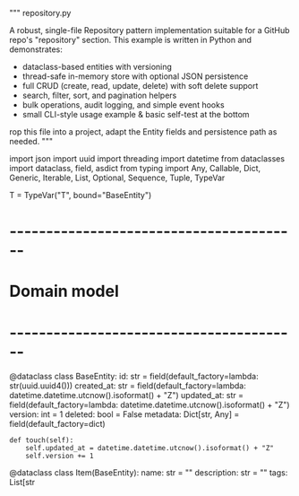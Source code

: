 """
repository.py

A robust, single-file Repository pattern implementation suitable for a GitHub repo's
"repository" section. This example is written in Python and demonstrates:
- dataclass-based entities with versioning
- thread-safe in-memory store with optional JSON persistence
- full CRUD (create, read, update, delete) with soft delete support
- search, filter, sort, and pagination helpers
- bulk operations, audit logging, and simple event hooks
- small CLI-style usage example & basic self-test at the bottom

rop this file into a project, adapt the Entity fields and persistence path as needed.
"""

import json
import uuid
import threading
import datetime
from dataclasses import dataclass, field, asdict
from typing import Any, Callable, Dict, Generic, Iterable, List, Optional, Sequence, Tuple, TypeVar

T = TypeVar("T", bound="BaseEntity")


# ----------------------------------------
# Domain model
# ----------------------------------------
@dataclass
class BaseEntity:
    id: str = field(default_factory=lambda: str(uuid.uuid4()))
    created_at: str = field(default_factory=lambda: datetime.datetime.utcnow().isoformat() + "Z")
    updated_at: str = field(default_factory=lambda: datetime.datetime.utcnow().isoformat() + "Z")
    version: int = 1
    deleted: bool = False
    metadata: Dict[str, Any] = field(default_factory=dict)

    def touch(self):
        self.updated_at = datetime.datetime.utcnow().isoformat() + "Z"
        self.version += 1


@dataclass
class Item(BaseEntity):
    name: str = ""
    description: str = ""
    tags: List[str
